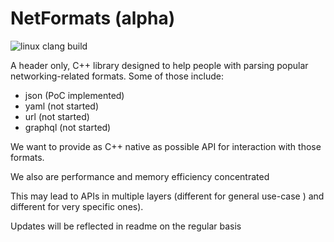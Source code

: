# NetFormats (alpha)

![linux clang build](https://github.com/dawidpilarski/NetFormats/actions/workflows/build-linux-clang.yml/badge.svg)

A header only, C++ library designed to help people with parsing popular
networking-related formats. Some of those include:

- json (PoC implemented)
- yaml (not started)
- url (not started)
- graphql (not started)


We want to provide as C++ native as possible API for interaction with
those formats.

We also are performance and memory efficiency concentrated

This may lead to APIs in multiple layers (different for general use-case )
and different for very specific ones).

Updates will be reflected in readme on the regular basis

